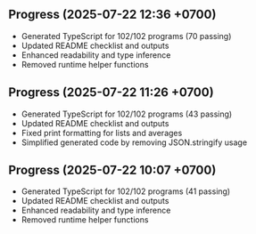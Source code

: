 ## Progress (2025-07-22 12:36 +0700)
- Generated TypeScript for 102/102 programs (70 passing)
- Updated README checklist and outputs
- Enhanced readability and type inference
- Removed runtime helper functions

## Progress (2025-07-22 11:26 +0700)
- Generated TypeScript for 102/102 programs (43 passing)
- Updated README checklist and outputs
- Fixed print formatting for lists and averages
- Simplified generated code by removing JSON.stringify usage

## Progress (2025-07-22 10:07 +0700)
- Generated TypeScript for 102/102 programs (41 passing)
- Updated README checklist and outputs
- Enhanced readability and type inference
- Removed runtime helper functions
